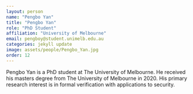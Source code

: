 ```yaml
---
layout: person
name: "Pengbo Yan"
title: "Pengbo Yan"
role: "PhD Student"
affiliation: "University of Melbourne"
email: pengboy@student.unimelb.edu.au
categories: jekyll update
image: assets/people/Pengbo_Yan.jpg
order: 12
---
```

Pengbo Yan is a PhD student at The University of Melbourne. He received his masters degree from The University of Melbourne in 2020. His primary research interest is in formal verification with applications to security.
